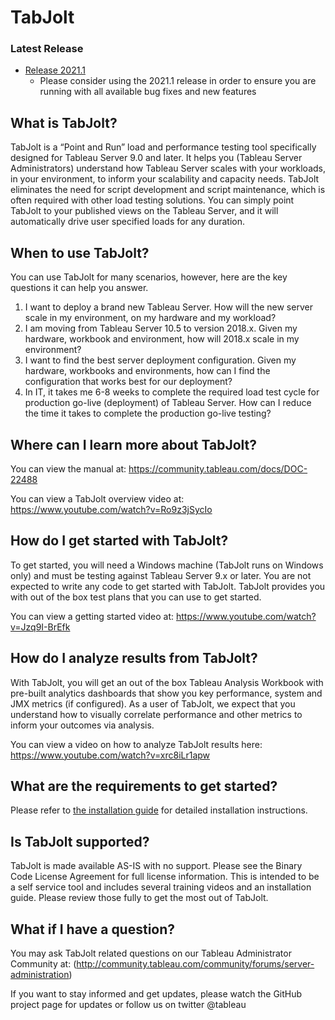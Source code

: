 # TabJolt #
### Latest Release ###
* [Release 2021.1](https://github.com/tableau/tabjolt/releases/tag/v2021.1)
  * Please consider using the 2021.1 release in order to ensure you are running with all available bug fixes and new features

## What is TabJolt?

TabJolt is a “Point and Run” load and performance testing tool specifically designed for Tableau Server 9.0 and later. It helps you (Tableau Server Administrators) understand how Tableau Server scales with your workloads, in your environment, to inform your scalability and capacity needs. TabJolt eliminates the need for script development and script maintenance, which is often required with other load testing solutions. You can simply point TabJolt to your published views on the Tableau Server, and it will automatically drive user specified loads for any duration.

## When to use TabJolt?

You can use TabJolt for many scenarios, however, here are the key questions it can help you answer.

1. I want to deploy a brand new Tableau Server. How will the new server scale in my environment, on my hardware and my workload?
2. I am moving from Tableau Server 10.5 to version 2018.x. Given my hardware, workbook and environment, how will 2018.x scale in my environment?
3. I want to find the best server deployment configuration. Given my hardware, workbooks and environments, how can I find the configuration that works best for our deployment?
4. In IT, it takes me 6-8 weeks to complete the required load test cycle for production go-live (deployment) of Tableau Server. How can I reduce the time it takes to complete the production go-live testing?

## Where can I learn more about TabJolt?

You can view the manual at: https://community.tableau.com/docs/DOC-22488

You can view a TabJolt overview video at: https://www.youtube.com/watch?v=Ro9z3jSycIo

## How do I get started with TabJolt?

To get started, you will need a Windows machine (TabJolt runs on Windows only) and must be testing against Tableau Server 9.x or later. You are not expected to write any code to get started with TabJolt. TabJolt provides you with out of the box test plans that you can use to get started.

You can view a getting started video at: https://www.youtube.com/watch?v=Jzq9I-BrEfk

## How do I analyze results from TabJolt?

With TabJolt, you will get an out of the box Tableau Analysis Workbook with pre-built analytics dashboards that show you key performance, system and JMX metrics (if configured). As a user of TabJolt, we expect that you understand how to visually correlate performance and other metrics to inform your outcomes via analysis.

You can view a video on how to analyze TabJolt results here: https://www.youtube.com/watch?v=xrc8iLr1apw


## What are the requirements to get started?

Please refer to [the installation guide](https://github.com/tableau/tabjolt/blob/TabjoltForTableauServer9/TabJolt%20Installation%20Guide.pdf) for detailed installation instructions.

## Is TabJolt supported?

TabJolt is made available AS-IS with no support. Please see the Binary Code License Agreement for full license information. This is intended to be a self service tool and includes several training videos and an installation guide. Please review those fully to get the most out of TabJolt.

## What if I have a question?

You may ask TabJolt related questions on our Tableau Administrator Community at: (http://community.tableau.com/community/forums/server-administration)


If you want to stay informed and get updates, please watch the GitHub project page for updates or follow us on twitter @tableau
